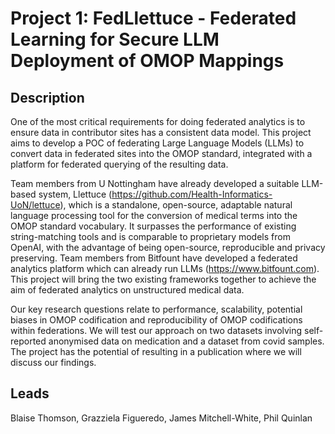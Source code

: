 # Project 1: FedLlettuce - Federated Learning for Secure LLM Deployment of OMOP Mappings

## Description

One of the most critical requirements for doing federated analytics is to ensure data in contributor sites has a consistent data model. This project aims to develop a POC of federating Large Language Models (LLMs) to convert data in federated sites into the OMOP standard, integrated with a platform for federated querying of the resulting data. 

Team members from U Nottingham have already developed a suitable LLM-based system, Llettuce (https://github.com/Health-Informatics-UoN/lettuce), which is a standalone, open-source, adaptable natural language processing tool for the conversion of medical terms into the OMOP standard vocabulary. It surpasses the performance of existing string-matching tools and is comparable to proprietary models from OpenAI, with the advantage of being open-source, reproducible and privacy preserving. Team members from Bitfount have developed a federated analytics platform which can already run LLMs (https://www.bitfount.com). This project will bring the two existing frameworks together to achieve the aim of federated analytics on unstructured medical data. 

Our key research questions relate to performance, scalability, potential biases in OMOP codification and reproducibility of OMOP codifications within federations. We will test our approach on two datasets involving self-reported anonymised data on medication and a dataset from covid samples. The project has the potential of resulting in a publication where we will discuss our findings.

## Leads

Blaise Thomson, Grazziela Figueredo, James Mitchell-White, Phil Quinlan
